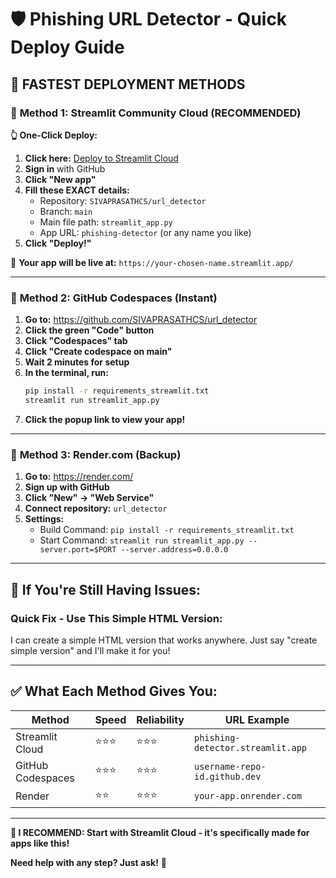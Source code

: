 # 🛡️ Phishing URL Detector - Quick Deploy Guide

## 🚀 **FASTEST DEPLOYMENT METHODS**

### 🎯 **Method 1: Streamlit Community Cloud (RECOMMENDED)**

**👆 One-Click Deploy:**
1. **Click here:** [Deploy to Streamlit Cloud](https://share.streamlit.io/)
2. **Sign in** with GitHub
3. **Click "New app"**
4. **Fill these EXACT details:**
   - Repository: `SIVAPRASATHCS/url_detector`
   - Branch: `main`
   - Main file path: `streamlit_app.py`
   - App URL: `phishing-detector` (or any name you like)
5. **Click "Deploy!"**

🎉 **Your app will be live at:** `https://your-chosen-name.streamlit.app/`

---

### 🎯 **Method 2: GitHub Codespaces (Instant)**

1. **Go to:** https://github.com/SIVAPRASATHCS/url_detector
2. **Click the green "Code" button**
3. **Click "Codespaces" tab**
4. **Click "Create codespace on main"**
5. **Wait 2 minutes for setup**
6. **In the terminal, run:**
   ```bash
   pip install -r requirements_streamlit.txt
   streamlit run streamlit_app.py
   ```
7. **Click the popup link to view your app!**

---

### 🎯 **Method 3: Render.com (Backup)**

1. **Go to:** https://render.com/
2. **Sign up with GitHub**
3. **Click "New" → "Web Service"**
4. **Connect repository:** `url_detector`
5. **Settings:**
   - Build Command: `pip install -r requirements_streamlit.txt`
   - Start Command: `streamlit run streamlit_app.py --server.port=$PORT --server.address=0.0.0.0`

---

## 🔧 **If You're Still Having Issues:**

### **Quick Fix - Use This Simple HTML Version:**

I can create a simple HTML version that works anywhere. Just say "create simple version" and I'll make it for you!

---

## ✅ **What Each Method Gives You:**

| Method | Speed | Reliability | URL Example |
|--------|--------|-------------|-------------|
| Streamlit Cloud | ⭐⭐⭐ | ⭐⭐⭐ | `phishing-detector.streamlit.app` |
| GitHub Codespaces | ⭐⭐⭐ | ⭐⭐⭐ | `username-repo-id.github.dev` |
| Render | ⭐⭐ | ⭐⭐⭐ | `your-app.onrender.com` |

---

**🎯 I RECOMMEND: Start with Streamlit Cloud - it's specifically made for apps like this!**

**Need help with any step? Just ask!** 🚀